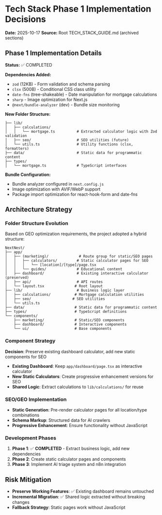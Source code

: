 # Tech Stack Phase 1 Implementation Decisions

**Date:** 2025-10-17
**Source:** Root TECH_STACK_GUIDE.md (archived sections)

## Phase 1 Implementation Details

**Status:** ✅ COMPLETED

**Dependencies Added:**
- `zod` (12KB) - Form validation and schema parsing
- `clsx` (500B) - Conditional CSS class utility
- `date-fns` (tree-shakeable) - Date manipulation for mortgage calculations
- `sharp` - Image optimization for Next.js
- `@next/bundle-analyzer` (dev) - Bundle size monitoring

**New Folder Structure:**
```
├── lib/
│   ├── calculations/
│   │   └── mortgage.ts          # Extracted calculator logic with Zod validation
│   ├── seo/                     # SEO utilities (future)
│   └── utils.ts                 # Utility functions (clsx, formatters)
├── data/                        # Static data for programmatic content
├── types/
│   └── mortgage.ts              # TypeScript interfaces
```

**Bundle Configuration:**
- Bundle analyzer configured in `next.config.js`
- Image optimization with AVIF/WebP support
- Package import optimization for react-hook-form and date-fns

## Architecture Strategy

### Folder Structure Evolution
Based on GEO optimization requirements, the project adopted a hybrid structure:

```
NextNest/
├── app/
│   ├── (marketing)/              # Route group for static/SEO pages
│   │   ├── calculators/         # Static calculator pages for SEO
│   │   │   └── [location]/[type]/page.tsx
│   │   └── guides/              # Educational content
│   ├── dashboard/               # Existing interactive calculator (preserved)
│   ├── api/                     # API routes
│   └── layout.tsx              # Root layout
├── lib/                         # Business logic layer
│   ├── calculations/           # Mortgage calculation utilities
│   ├── seo/                   # SEO utilities
│   └── utils.ts
├── data/                       # Static data for programmatic content
├── types/                      # TypeScript definitions
└── components/
    ├── marketing/              # Static/SEO components
    ├── dashboard/              # Interactive components
    └── ui/                     # Base components
```

### Component Strategy
**Decision**: Preserve existing dashboard calculator, add new static components for SEO
- **Existing Dashboard**: Keep `app/dashboard/page.tsx` as interactive calculator
- **New Static Calculators**: Create progressive enhancement versions for SEO
- **Shared Logic**: Extract calculations to `lib/calculations/` for reuse

### SEO/GEO Implementation
- **Static Generation**: Pre-render calculator pages for all location/type combinations
- **Schema Markup**: Structured data for AI crawlers
- **Progressive Enhancement**: Ensure functionality without JavaScript

### Development Phases
1. **Phase 1**: ✅ **COMPLETED** - Extract business logic, add new dependencies
2. **Phase 2**: Create static calculator pages and components
3. **Phase 3**: Implement AI triage system and n8n integration

## Risk Mitigation
- **Preserve Working Features**: ✅ Existing dashboard remains untouched
- **Incremental Migration**: ✅ Shared logic extracted without breaking changes
- **Fallback Strategy**: Static pages work without JavaScript
